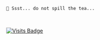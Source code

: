 ```
🤫 Ssst... do not spill the tea...
```

<br/>

[![Visits Badge](https://badges.pufler.dev/visits/kevinadhiguna/laughing-lamp)](https://github.com/kevinadhiguna)
